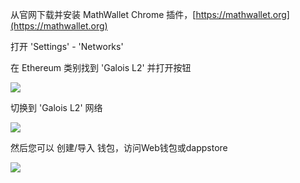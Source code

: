 从官网下载并安装 MathWallet Chrome 插件，[https://mathwallet.org](https://mathwallet.org)

打开 'Settings' - 'Networks'

在 Ethereum 类别找到 'Galois L2' 并打开按钮

![](http://qiniu.eth.fm/2021-03-29-16170153272609.jpg)

切换到 'Galois L2' 网络

![](http://qiniu.eth.fm/2021-03-29-16170153468262.jpg)

然后您可以 创建/导入 钱包，访问Web钱包或dappstore

![](http://qiniu.eth.fm/2021-03-29-16170153570521.jpg)
